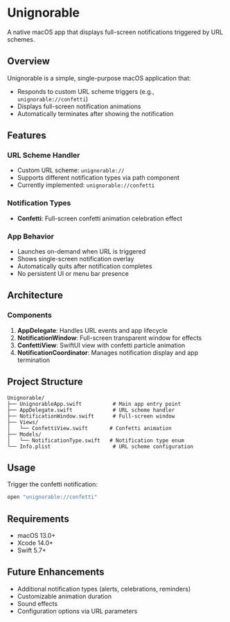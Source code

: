 # Unignorable

A native macOS app that displays full-screen notifications triggered by URL schemes.

## Overview

Unignorable is a simple, single-purpose macOS application that:
- Responds to custom URL scheme triggers (e.g., `unignorable://confetti`)
- Displays full-screen notification animations
- Automatically terminates after showing the notification

## Features

### URL Scheme Handler
- Custom URL scheme: `unignorable://`
- Supports different notification types via path component
- Currently implemented: `unignorable://confetti`

### Notification Types
- **Confetti**: Full-screen confetti animation celebration effect

### App Behavior
- Launches on-demand when URL is triggered
- Shows single-screen notification overlay
- Automatically quits after notification completes
- No persistent UI or menu bar presence

## Architecture

### Components
1. **AppDelegate**: Handles URL events and app lifecycle
2. **NotificationWindow**: Full-screen transparent window for effects
3. **ConfettiView**: SwiftUI view with confetti particle animation
4. **NotificationCoordinator**: Manages notification display and app termination

## Project Structure

```
Unignorable/
├── UnignorableApp.swift          # Main app entry point
├── AppDelegate.swift             # URL scheme handler
├── NotificationWindow.swift      # Full-screen window
├── Views/
│   └── ConfettiView.swift       # Confetti animation
├── Models/
│   └── NotificationType.swift   # Notification type enum
└── Info.plist                    # URL scheme configuration
```

## Usage

Trigger the confetti notification:
```bash
open "unignorable://confetti"
```

## Requirements

- macOS 13.0+
- Xcode 14.0+
- Swift 5.7+

## Future Enhancements

- Additional notification types (alerts, celebrations, reminders)
- Customizable animation duration
- Sound effects
- Configuration options via URL parameters
